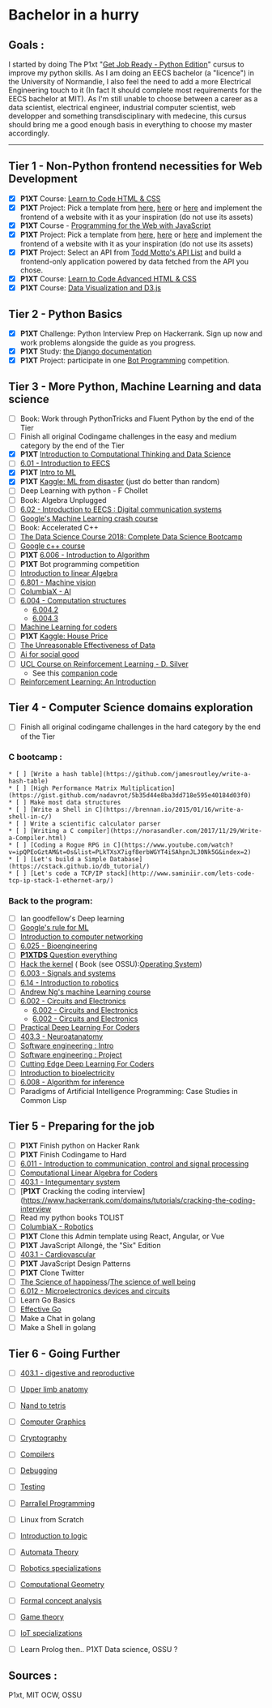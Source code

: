 # Bachelor in a hurry

## Goals :
I started by doing The P1xt "[Get Job Ready - Python Edition](https://github.com/P1xt/p1xt-guides/blob/master/job-ready-python-edition.md)" cursus to improve my python skills. As I am doing an EECS bachelor (a "licence") in the University of Normandie, I also feel the need to add a more Electrical Engineering touch to it (In fact It should complete most requirements for the EECS bachelor at MIT). As I'm still unable to choose between a career as a data scientist, electrical engineer, industrial computer scientist, web developper and something transdisciplinary with medecine, this cursus should bring me a good enough basis in everything to choose my master accordingly.

---

## Tier 1 - Non-Python frontend necessities for Web Development
* [x] **P1XT** Course: [Learn to Code HTML & CSS](http://learn.shayhowe.com/html-css/)
* [x] **P1XT** Project: Pick a template from [here](https://freebiesbug.com/psd-freebies/website-template/), [here](http://www.free-css.com/free-css-templates) or [here](http://www.os-templates.com/free-website-templates) and implement the frontend of a website with it as your inspiration (do not use its assets)
* [x] **P1XT** Course - [Programming for the Web with JavaScript](https://www.edx.org/course/programming-web-javascript-pennx-sd4x)
* [x] **P1XT** Project: Pick a template from [here](https://freebiesbug.com/psd-freebies/website-template/), [here](http://www.free-css.com/free-css-templates) or [here](http://www.os-templates.com/free-website-templates) and implement the frontend of a website with it as your inspiration (do not use its assets)
* [x] **P1XT** Project: Select an API from [Todd Motto's API List](https://github.com/toddmotto/public-apis) and build a frontend-only application powered by data fetched from the API you chose.
* [x] **P1XT** Course: [Learn to Code Advanced HTML & CSS](http://learn.shayhowe.com/advanced-html-css/)    
* [x] **P1XT** Course: [Data Visualization and D3.js](https://www.udacity.com/course/data-visualization-and-d3js--ud507)

## Tier 2 - Python Basics
* [x] **P1XT** Challenge: Python Interview Prep on Hackerrank. Sign up now and work problems alongside the guide as you progress.
* [x] **P1XT** Study: [the Django documentation](https://docs.djangoproject.com/)
* [x] **P1XT** Project: participate in one [Bot Programming](https://www.codingame.com/multiplayer/bot-programming) competition.

## Tier 3 - More Python, Machine Learning and data science
* [ ] Book: Work through PythonTricks and Fluent Python by the end of the Tier
* [ ] Finish all original Codingame challenges in the easy and medium category by the end of the Tier
* [x] **P1XT** [Introduction to Computational Thinking and Data Science](https://www.edx.org/course/introduction-computational-thinking-data-mitx-6-00-2x-6)
* [ ] [6.01 - Introduction to EECS ](https://ocw.mit.edu/courses/electrical-engineering-and-computer-science/6-01sc-introduction-to-electrical-engineering-and-computer-science-i-spring-2011/)
* [x] **P1XT** [Intro to ML](https://eu.udacity.com/course/intro-to-machine-learning--ud120)
* [x] **P1XT** [Kaggle: ML from disaster](https://www.kaggle.com/c/titanic) (just do better than random)
* [ ] Deep Learning with python - F Chollet
* [ ] Book: Algebra Unplugged
* [ ] [6.02 - Introduction to EECS : Digital communication systems ](https://ocw.mit.edu/courses/electrical-engineering-and-computer-science/6-02-introduction-to-eecs-ii-digital-communication-systems-fall-2012/)
* [ ] [Google's Machine Learning crash course](https://developers.google.com/machine-learning/crash-course/?hl=fr)
* [ ] Book: Accelerated C++
* [ ] [The Data Science Course 2018: Complete Data Science Bootcamp](https://www.udemy.com/the-data-science-course-complete-data-science-bootcamp/)
* [ ] [Google c++ course](https://developers.google.com/edu/c++/)
* [ ] **P1XT** [6.006 - Introduction to Algorithm](https://ocw.mit.edu/courses/electrical-engineering-and-computer-science/6-006-introduction-to-algorithms-fall-2011/index.htm)
* [ ] **P1XT** Bot programming competition
* [ ] [Introduction to linear Algebra](https://ocw.mit.edu/courses/mathematics/18-06sc-linear-algebra-fall-2011/)
* [ ] [6.801 - Machine vision ](https://ocw.mit.edu/courses/electrical-engineering-and-computer-science/6-801-machine-vision-fall-2004/)
* [ ] [ColumbiaX - AI](https://courses.edx.org/courses/course-v1:ColumbiaX+CSMM.101x+2T2018/course/)
* [ ] [6.004 - Computation structures ](https://www.edx.org/course/computation-structures-part-1-digital-mitx-6-004-1x-0?utm_source=OCW&utm_medium=CHP&utm_campaign=OCW)
    * [6.004.2](https://www.edx.org/course/computation-structures-2-computer-mitx-6-004-2x?utm_source=OCW&utm_medium=CHP&utm_campaign=OCW)
    * [6.004.3](https://www.edx.org/course/computation-structures-3-computer-mitx-6-004-3x-0?utm_source=OCW&utm_medium=CHP&utm_campaign=OCW)
* [ ] [Machine Learning for coders](https://course.fast.ai/ml)
* [ ] **P1XT** [Kaggle: House Price](https://www.kaggle.com/c/house-prices-advanced-regression-techniques)
* [ ] [The Unreasonable
Effectiveness of Data](https://static.googleusercontent.com/media/research.google.com/en//pubs/archive/35179.pdf)
* [ ] [Ai for social good](https://ai.google/education/social-good-guide/)
* [ ] [UCL Course on Reinforcement Learning - D. Silver](http://www0.cs.ucl.ac.uk/staff/d.silver/web/Teaching.html)
    * See this [companion code](https://github.com/dennybritz/reinforcement-learning)  
* [ ] [Reinforcement Learning: An Introduction](http://incompleteideas.net/book/bookdraft2018jan1.pdf)

## Tier 4 - Computer Science domains exploration
* [ ] Finish all original codingame challenges in the hard category by the end of the Tier
### C bootcamp :
    * [ ] [Write a hash table](https://github.com/jamesroutley/write-a-hash-table)
    * [ ] [High Performance Matrix Multiplication](https://gist.github.com/nadavrot/5b35d44e8ba3dd718e595e40184d03f0)
    * [ ] Make most data structures
    * [ ] [Write a Shell in C](https://brennan.io/2015/01/16/write-a-shell-in-c/)
    * [ ] Write a scientific calculator parser
    * [ ] [Writing a C compiler](https://norasandler.com/2017/11/29/Write-a-Compiler.html)
    * [ ] [Coding a Rogue RPG in C](https://www.youtube.com/watch?v=ipQPEoGztAM&t=0s&list=PLkTXsX7igf8erbWGYT4iSAhpnJLJ0Nk5G&index=2)
    * [ ] [Let's build a Simple Database](https://cstack.github.io/db_tutorial/)
    * [ ] [Let's code a TCP/IP stack](http://www.saminiir.com/lets-code-tcp-ip-stack-1-ethernet-arp/)

### Back to the program:
* [ ] Ian goodfellow's Deep learning
* [ ] [Google's rule for ML](https://developers.google.com/machine-learning/guides/rules-of-ml/?utm_source=google-ai&utm_medium=card-image&utm_campaign=training-hub&utm_content=ml-rules)
* [ ] [Introduction to computer networking](https://lagunita.stanford.edu/courses/Engineering/Networking-SP/SelfPaced/about)
* [ ] [6.025 - Bioengineering](https://ocw.mit.edu/courses/biological-engineering/20-010j-introduction-to-bioengineering-be-010j-spring-2006/)
* [ ] [**P1XTDS** Question everything](https://www.edx.org/course/question-everything-scientific-thinking-in-real-life)
* [ ] [Hack the kernel](https://www.ops-class.org/) ( Book (see OSSU):[Operating System](http://pages.cs.wisc.edu/%7Eremzi/OSTEP/))
* [ ] [6.003 - Signals and systems](https://ocw.mit.edu/courses/electrical-engineering-and-computer-science/6-003-signals-and-systems-fall-2011/)
* [ ] [6.14 - Introduction to robotics](https://ocw.mit.edu/courses/mechanical-engineering/2-12-introduction-to-robotics-fall-2005/projects/)
* [ ] [Andrew Ng's machine Learning course](https://www.coursera.org/learn/machine-learning)
* [ ] [6.002 - Circuits and Electronics](https://www.edx.org/course/circuits-electronics-1-basic-circuit-mitx-6-002-1x-0?utm_source=OCW&utm_medium=CHP&utm_campaign=OCW)
    * [6.002 - Circuits and Electronics](https://www.edx.org/course/circuits-electronics-2-amplification-mitx-6-002-2x-0?utm_source=OCW&utm_medium=CHP&utm_campaign=OCW)
    * [6.002 - Circuits and Electronics](https://www.edx.org/course/circuits-electronics-3-applications-mitx-6-002-3x-0?utm_source=OCW&utm_medium=CHP&utm_campaign=OCW)
* [ ] [Practical Deep Learning For Coders](https://course.fast.ai/)
* [ ] [403.3 - Neuroatanatomy](https://courses.edx.org/courses/course-v1:MichiganX+ANATOMY403.3x+1T2017/course/)
* [ ] [Software engineering : Intro](https://www.edx.org/course/software-engineering-introduction-ubcx-softeng1x)
* [ ] [Software engineering : Project](https://www.edx.org/course/software-development-capstone-project-ubcx-softengprjx)
* [ ] [Cutting Edge Deep Learning For Coders](https://course.fast.ai/part2.html)
* [ ] [Introduction to bioelectricity](https://courses.edx.org/courses/course-v1:PurdueX+nano525x+2015_T3/course/)
* [ ] [6.008 - Algorithm for inference](https://ocw.mit.edu/courses/electrical-engineering-and-computer-science/6-438-algorithms-for-inference-fall-2014/)
* [ ] Paradigms of Artificial Intelligence Programming: Case Studies in Common Lisp

## Tier 5 - Preparing for the job

* [ ] **P1XT** Finish python on Hacker Rank
* [ ] **P1XT** Finish Codingame to Hard
* [ ] [6.011 - Introduction to communication, control and signal processing](https://ocw.mit.edu/courses/electrical-engineering-and-computer-science/6-011-introduction-to-communication-control-and-signal-processing-spring-2010/)
* [ ] [Computational Linear Algebra for Coders](https://github.com/fastai/numerical-linear-algebra/blob/master/README.md)
* [ ] [403.1 - Integumentary system](https://courses.edx.org/courses/course-v1:MichiganX+ANATOMY403.1x+1T2017/course/)
* [ ] [**P1XT** Cracking the coding interview](https://www.hackerrank.com/domains/tutorials/cracking-the-coding-interview
* [ ] Read my python books TOLIST
* [ ] [ColumbiaX - Robotics](https://courses.edx.org/courses/course-v1:ColumbiaX+CSMM.103x+2T2018/course/)
* [ ] **P1XT** Clone this Admin template using React, Angular, or Vue
* [ ] **P1XT**  JavaScript Allongé, the "Six" Edition
* [ ] [403.1 - Cardiovascular](https://courses.edx.org/courses/course-v1:MichiganX+ANATOMY403.2x+1T2017/course/)
* [ ] **P1XT** JavaScript Design Patterns
* [ ] **P1XT** Clone Twitter
* [ ] [The Science of happiness](https://www.edx.org/course/the-science-of-happiness)/[The science of well being](https://www.coursera.org/learn/the-science-of-well-being/home/welcome)
* [ ] [6.012 - Microelectronics devices and circuits](https://ocw.mit.edu/courses/electrical-engineering-and-computer-science/6-012-microelectronic-devices-and-circuits-fall-2009/)
* [ ] Learn Go Basics
* [ ] [Effective Go](https://golang.org/doc/effective_go.html)
* [ ] Make a Chat in golang
* [ ] Make a Shell in golang

## Tier 6 - Going Further

* [ ] [403.1 - digestive and reproductive](https://courses.edx.org/courses/course-v1:MichiganX+ANATOMY403.4x+1T2017/course/)
* [ ] [Upper limb anatomy](https://courses.edx.org/courses/course-v1:PennX+LIMBx+3T2015/course/)
* [ ] [Nand to tetris](https://www.coursera.org/learn/build-a-computer/home/welcome)
* [ ] [Computer Graphics](https://www.edx.org/course/computer-graphics)
* [ ] [Cryptography](https://www.coursera.org/learn/crypto)
* [ ] [Compilers](https://lagunita.stanford.edu/courses/Engineering/Compilers/Fall2014/about)
* [ ] [Debugging](https://eu.udacity.com/course/software-debugging--cs259)
* [ ] [Testing](https://eu.udacity.com/course/software-testing--cs258)
* [ ] [Parrallel Programming](https://eu.udacity.com/course/intro-to-parallel-programming--cs344)
* [ ] Linux from Scratch
* [ ] [Introduction to logic](https://www.coursera.org/learn/logic-introduction)
* [ ] [Automata Theory](https://lagunita.stanford.edu/courses/course-v1:ComputerScience+Automata+Fall2016/about)
* [ ] [Robotics specializations](https://www.coursera.org/specializations/robotics)
* [ ] [Computational Geometry](https://www.edx.org/course/ji-suan-ji-he-computational-geometry-tsinghuax-70240183x)
* [ ] [Formal concept analysis](https://www.coursera.org/learn/formal-concept-analysis)
* [ ] [Game theory](https://www.coursera.org/learn/game-theory-1)
* [ ] [IoT specializations](https://www.coursera.org/specializations/internet-of-things)
* [ ] Learn Prolog
then.. P1XT Data science, OSSU ?





## Sources :

P1xt, MIT OCW, OSSU
